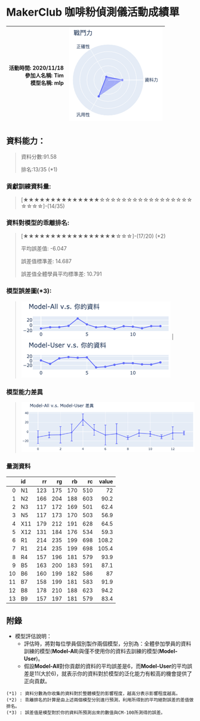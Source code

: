 # MakerClub 咖啡粉偵測儀活動成績單 
| 活動時間: 2020/11/18<br>參加人名稱: **Tim**<br>模型名稱: **mlp** | ![](000.png) |
|-----:|-------------:|
## 資料能力：
> 資料分數:91.58
>
> 排名:13/35 (*1)
### 貢獻訓練資料量:
> 	[★★★★★★★★★★★★★★☆☆☆☆☆☆☆☆☆☆☆☆☆☆☆☆☆☆☆☆☆]-(14/35)
### 資料對模型的乖離排名:
> 	[★★★★★★★★★★★★★★★★★☆☆☆]-(17/20) (*2)
>
> 	平均誤差值: -6.047
>
> 	誤差值標準差: 14.687
>
> 	誤差值全體學員平均標準差: 10.791
### 模型誤差圖(*3):
> ![001](001.png)	|![002](002.png)
### 模型能力差異
> ![003](003.png)
### 量測資料
|    | id   |   rr |   rg |   rb |   rc |   value |
|---:|:-----|-----:|-----:|-----:|-----:|--------:|
|  0 | N1   |  123 |  175 |  170 |  510 |    72   |
|  1 | N2   |  166 |  204 |  188 |  603 |    90.2 |
|  2 | N3   |  117 |  172 |  169 |  501 |    62.4 |
|  3 | N5   |  117 |  173 |  170 |  503 |    56.9 |
|  4 | X11  |  179 |  212 |  191 |  628 |    64.5 |
|  5 | X12  |  131 |  184 |  176 |  534 |    59.3 |
|  6 | R1   |  214 |  235 |  199 |  698 |   108.2 |
|  7 | R1   |  214 |  235 |  199 |  698 |   105.4 |
|  8 | R4   |  157 |  196 |  181 |  579 |    93.9 |
|  9 | B5   |  163 |  200 |  183 |  591 |    87.1 |
| 10 | B6   |  160 |  199 |  182 |  586 |    87   |
| 11 | B7   |  158 |  199 |  181 |  583 |    91.9 |
| 12 | B8   |  178 |  210 |  188 |  623 |    94.2 |
| 13 | B9   |  157 |  197 |  181 |  579 |    83.4 |
## 附錄
* 模型評估說明：
  - 評估時，將對每位學員個別製作兩個模型，分別為：全體參加學員的資料訓練的模型(**Model-All**)與僅不使用你的資料去訓練的模型(**Model-User**)。
  - 假設**Model-All**對你貢獻的資料的平均誤差是6，而**Model-User**的平均誤差是11(大於6)，就表示你的資料對於模型的泛化能力有較高的機會提供了正向貢獻。
```
(*1) : 資料分數為你收集的資料對於整體模型的影響程度，越高分表示影響程度越高。
(*2) : 乖離排名的計算是由上述兩個模型分別進行預測，利用所得到的平均絕對誤差的差值做排名。
(*3) : 誤差值是模型對於你的資料所預測出來的數值與CM-100所測得的誤差。
```
